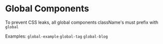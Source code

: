 # Global Components
To prevent CSS leaks, all global components className's must prefix with `global`

Examples:
`global-example`
`global-tag`
`global-blog`